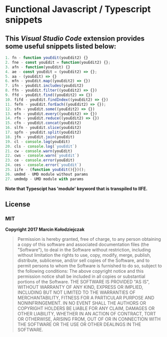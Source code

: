 # Functional Javascript / Typescript snippets
## This  **_Visual Studio Code_** extension provides some useful snippets listed below:

```javascript
1. fn - function youEdit(youEdit2) {}
2. fne - const youEdit = function(youEdit2) {};
3. afn - function(youEdit) {}
4. ae - const youEdit = (youEdit2) => {};
5. aa - (youEdit) => {}
6. mfn - youEdit.map((youEdit2) => {})
7. ifn - youEdit.includes(youEdit2)
8. ffn - youEdit.filter((youEdit2) => {})
9. ffd - youEdit.find((youEdit2) => {})
10. fifd - youEdit.findIndex((youEdit2) => {})
11. fefn - youEdit.forEach((youEdit2) => {});
12. sfn - youEdit.some((youEdit2) => {})
13. efn - youEdit.every((youEdit2) => {})
14. rfn - youEdit.reduce((youEdit2) => {})
15. cfn - youEdit.concat(youEdit2)
16. slfn - youEdit.slice(youEdit2)
17. spfn - youEdit.split(youEdit2)
18. jfn - youEdit.join(youEdit)
19. cl - console.log(youEdit)
20. cls - console.log(`youEdit`)
21. cw - console.warn(youEdit)
22. cws - console.warn(`youEdit`)
23. ce - console.error(youEdit)
24. ces - console.error(`youEdit`)
25. iife - (function youEdit(){})();
26. umdmd - UMD module without params
27. umdmdp - UMD module with params
```

**Note that Typescipt has 'module' keyword that is transpiled to IIFE.**

## License
### **MIT**
**Copyright 2017 Marcin Kołodziejczak**

>Permission is hereby granted, free of charge, to any person obtaining a copy of this software and associated documentation files (the "Software"), to deal in the Software without restriction, including without limitation the rights to use, copy, modify, merge, publish, distribute, sublicense, and/or sell copies of the Software, and to permit persons to whom the Software is furnished to do so, subject to the following conditions:
>The above copyright notice and this permission notice shall be included in all copies or substantial portions of the Software.
>THE SOFTWARE IS PROVIDED "AS IS", WITHOUT WARRANTY OF ANY KIND, EXPRESS OR IMPLIED, INCLUDING BUT NOT LIMITED TO THE WARRANTIES OF MERCHANTABILITY, FITNESS FOR A PARTICULAR PURPOSE AND NONINFRINGEMENT. IN NO EVENT SHALL THE AUTHORS OR COPYRIGHT HOLDERS BE LIABLE FOR ANY CLAIM, DAMAGES OR OTHER LIABILITY, WHETHER IN AN ACTION OF CONTRACT, TORT OR OTHERWISE, ARISING FROM, OUT OF OR IN CONNECTION WITH THE SOFTWARE OR THE USE OR OTHER DEALINGS IN THE SOFTWARE.
